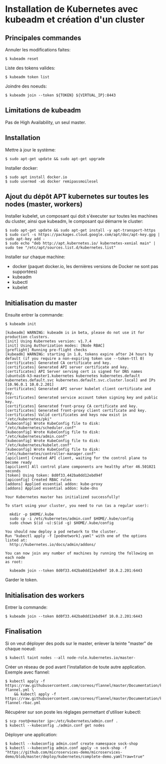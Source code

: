 # Installation de Kubernetes avec kubeadm et création d'un cluster


## Principales commandes

Annuler les modifications faites:

    $ kubeadm reset
    
Liste des tokens valides:

    $ kubeadm token list
    
Joindre des noeuds:    
    
    $ kubeadm join --token ${TOKEN} ${VIRTUAL_IP}:8443


## Limitations de kubeadm

Pas de High Availability, un seul master.


## Installation 

Mettre à jour le système:

    $ sudo apt-get update && sudo apt-get upgrade
    
Installer docker:

    $ sudo apt install docker.io
    $ sudo usermod -aG docker remipassmoilesel    

    
## Ajout du dépôt APT kubernetes sur toutes les nodes (master, workers)
    
Installer kubelet, un composant qui doit s'éxecuter sur toutes les machines du cluster,
ainsi que kubeadm, le composant qui démarre le cluster:

    $ sudo apt-get update && sudo apt-get install -y apt-transport-https
    $ sudo curl -s https://packages.cloud.google.com/apt/doc/apt-key.gpg | sudo apt-key add -
    $ sudo echo "deb http://apt.kubernetes.io/ kubernetes-xenial main" | sudo tee "/etc/apt/sources.list.d/kubernetes.list" 

Installer sur chaque machine:

- docker (paquet docker.io, les dernières versions de Docker ne sont pas supportées)
- kubeadm
- kubectl
- kubelet


## Initialisation du master

Ensuite entrer la commande:
  
    $ kubeadm init

    [kubeadm] WARNING: kubeadm is in beta, please do not use it for production clusters.
    [init] Using Kubernetes version: v1.7.4
    [init] Using Authorization modes: [Node RBAC]
    [preflight] Running pre-flight checks
    [kubeadm] WARNING: starting in 1.8, tokens expire after 24 hours by default (if you require a non-expiring token use --token-ttl 0)
    [certificates] Generated CA certificate and key.
    [certificates] Generated API server certificate and key.
    [certificates] API Server serving cert is signed for DNS names [ubuntu16-k3-master1.kubernetes kubernetes kubernetes.default kubernetes.default.svc kubernetes.default.svc.cluster.local] and IPs [10.96.0.1 10.0.2.201]
    [certificates] Generated API server kubelet client certificate and key.
    [certificates] Generated service account token signing key and public key.
    [certificates] Generated front-proxy CA certificate and key.
    [certificates] Generated front-proxy client certificate and key.
    [certificates] Valid certificates and keys now exist in "/etc/kubernetes/pki"
    [kubeconfig] Wrote KubeConfig file to disk: "/etc/kubernetes/scheduler.conf"
    [kubeconfig] Wrote KubeConfig file to disk: "/etc/kubernetes/admin.conf"
    [kubeconfig] Wrote KubeConfig file to disk: "/etc/kubernetes/kubelet.conf"
    [kubeconfig] Wrote KubeConfig file to disk: "/etc/kubernetes/controller-manager.conf"
    [apiclient] Created API client, waiting for the control plane to become ready
    [apiclient] All control plane components are healthy after 46.501021 seconds
    [token] Using token: 8d0f33.442ba0dd12ebd94f
    [apiconfig] Created RBAC rules
    [addons] Applied essential addon: kube-proxy
    [addons] Applied essential addon: kube-dns
    
    Your Kubernetes master has initialized successfully!
    
    To start using your cluster, you need to run (as a regular user):
    
      mkdir -p $HOME/.kube
      sudo cp -i /etc/kubernetes/admin.conf $HOME/.kube/config
      sudo chown $(id -u):$(id -g) $HOME/.kube/config
    
    You should now deploy a pod network to the cluster.
    Run "kubectl apply -f [podnetwork].yaml" with one of the options listed at:
      http://kubernetes.io/docs/admin/addons/
    
    You can now join any number of machines by running the following on each node
    as root:
    
      kubeadm join --token 8d0f33.442ba0dd12ebd94f 10.0.2.201:6443


Garder le token.


## Initialisation des workers

Entrer la commande:
  
    $ kubeadm join --token 8d0f33.442ba0dd12ebd94f 10.0.2.201:6443
    
    
## Finalisation

Si on veut déployer des pods sur le master, enlever la teinte "master" de chaque noeud:

    $ kubectl taint nodes --all node-role.kubernetes.io/master-
    
Créer un réseau de pod avant l'installation de toute autre application.
Exemple avec flannel:

    $ kubectl apply -f https://raw.githubusercontent.com/coreos/flannel/master/Documentation/kube-flannel.yml \
        && kubectl apply -f https://raw.githubusercontent.com/coreos/flannel/master/Documentation/kube-flannel-rbac.yml
    
Récupérer sur son poste les réglages permettant d'utiliser kubectl:

    $ scp root@<master ip>:/etc/kubernetes/admin.conf .
    $ kubectl --kubeconfig ./admin.conf get nodes
    
Déployer une application:

    $ kubectl --kubeconfig admin.conf create namespace sock-shop
    $ kubectl --kubeconfig admin.conf apply -n sock-shop -f "https://github.com/microservices-demo/microservices-demo/blob/master/deploy/kubernetes/complete-demo.yaml?raw=true"
    
 
